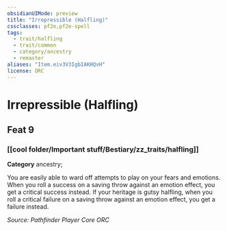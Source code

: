```yaml
---
obsidianUIMode: preview
title: "Irrepressible (Halfling)"
cssclasses: pf2e,pf2e-spell
tags:
  - trait/halfling
  - trait/common
  - category/ancestry
  - remaster
aliases: "Item.eiv3V3IgbIAKHQvH"
license: ORC
---
```

# Irrepressible (Halfling)
## Feat 9
### [[cool folder/Important stuff/Bestiary/zz_traits/halfling]]

**Category** ancestry; 




You are easily able to ward off attempts to play on your fears and emotions. When you roll a success on a saving throw against an emotion effect, you get a critical success instead. If your heritage is gutsy halfling, when you roll a critical failure on a saving throw against an emotion effect, you get a failure instead.

*Source: Pathfinder Player Core*
*ORC*